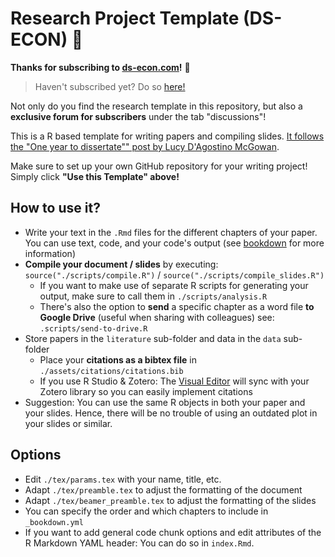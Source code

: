 # Research Project Template (DS-ECON) 🔬 

**Thanks for subscribing to [ds-econ.com](https://www.ds-econ.com)!** 🎉
> Haven't subscribed yet? Do so [here!](https://www.ds-econ.com/#/portal/signup/free)

Not only do you find the research template in this repository, but also a **exclusive forum for subscribers** under the tab "discussions"!

This is a R based template for writing papers and compiling slides. [It follows the "One year to dissertate"" post by Lucy D'Agostino McGowan](https://livefreeordichotomize.com/2018/09/14/one-year-to-dissertate/).

Make sure to set up your own GitHub repository for your writing project! Simply click **"Use this Template" above!**

## How to use it?
- Write your text in the `.Rmd` files for the different chapters of your paper. You can use text, code, and your code's output (see [bookdown](https://bookdown.org) for more information)
- **Compile your document / slides** by executing: `source("./scripts/compile.R")` / `source("./scripts/compile_slides.R")`
  - If you want to make use of separate R scripts for generating your output, make sure to call them in `./scripts/analysis.R`
  - There's also the option to **send** a specific chapter as a word file **to Google Drive** (useful when sharing with colleagues) see: `.scripts/send-to-drive.R`
- Store papers in the `literature` sub-folder and data in the `data` sub-folder
  - Place your **citations as a bibtex file** in `./assets/citations/citations.bib`
  - If you use R Studio & Zotero: The [Visual Editor](https://www.rstudio.com/blog/exploring-rstudio-visual-markdown-editor/) will sync with your Zotero library so you can easily implement citations
- Suggestion: You can use the same R objects in both your paper and your slides. Hence, there will be no trouble of using an outdated plot in your slides or similar.
  
## Options
- Edit `./tex/params.tex` with your name, title, etc.
- Adapt `./tex/preamble.tex` to adjust the formatting of the document
- Adapt `./tex/beamer_preamble.tex` to adjust the formatting of the slides
- You can specify the order and which chapters to include in `_bookdown.yml`
- If you want to add general code chunk options and edit attributes of the R Markdown YAML header: You can do so in `index.Rmd`.
